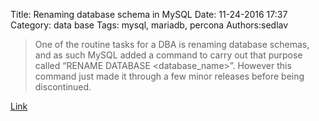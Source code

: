 Title: Renaming database schema in MySQL
Date: 11-24-2016 17:37
Category: data base
Tags: mysql, mariadb, percona
Authors:sedlav

> One of the routine tasks for a DBA is renaming database schemas, and as such MySQL added a command to carry out that purpose called “RENAME DATABASE <database_name>”. However this command just made it through a few minor releases before being discontinued.

[Link](http://www.mysqlperformanceblog.com/2013/12/24/renaming-database-schema-mysql/)
